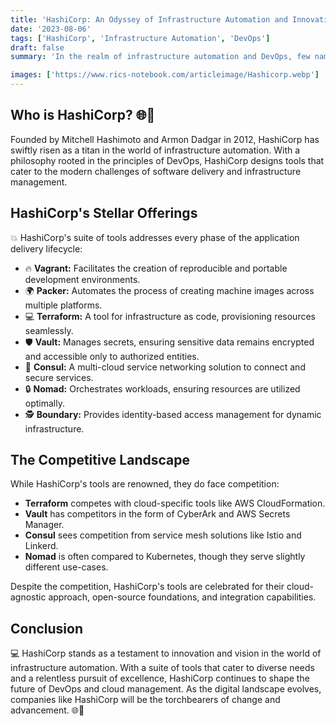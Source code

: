 ```yaml
---
title: 'HashiCorp: An Odyssey of Infrastructure Automation and Innovation 🌐🚀'
date: '2023-08-06'
tags: ['HashiCorp', 'Infrastructure Automation', 'DevOps']
draft: false
summary: 'In the realm of infrastructure automation and DevOps, few names shine as brightly as HashiCorp. Delve into the journey of this trailblazing company, its suite of tools, and the competitive landscape it thrives in.'

images: ['https://www.rics-notebook.com/articleimage/Hashicorp.webp']
---
```


## Who is HashiCorp? 🌐🚀

Founded by Mitchell Hashimoto and Armon Dadgar in 2012, HashiCorp has swiftly risen as a titan in the world of infrastructure automation. With a philosophy rooted in the principles of DevOps, HashiCorp designs tools that cater to the modern challenges of software delivery and infrastructure management.

## HashiCorp's Stellar Offerings

💥 HashiCorp's suite of tools addresses every phase of the application delivery lifecycle:

- 🔥 **Vagrant:** Facilitates the creation of reproducible and portable development environments.
- 🌍 **Packer:** Automates the process of creating machine images across multiple platforms.
- 💻 **Terraform:** A tool for infrastructure as code, provisioning resources seamlessly.
- 🛡️ **Vault:** Manages secrets, ensuring sensitive data remains encrypted and accessible only to authorized entities.
- 🔄 **Consul:** A multi-cloud service networking solution to connect and secure services.
- 🔒 **Nomad:** Orchestrates workloads, ensuring resources are utilized optimally.
- 🕵️ **Boundary:** Provides identity-based access management for dynamic infrastructure.

## The Competitive Landscape

While HashiCorp's tools are renowned, they do face competition:

- **Terraform** competes with cloud-specific tools like AWS CloudFormation.
- **Vault** has competitors in the form of CyberArk and AWS Secrets Manager.
- **Consul** sees competition from service mesh solutions like Istio and Linkerd.
- **Nomad** is often compared to Kubernetes, though they serve slightly different use-cases.

Despite the competition, HashiCorp's tools are celebrated for their cloud-agnostic approach, open-source foundations, and integration capabilities.

## Conclusion

💻 HashiCorp stands as a testament to innovation and vision in the world of infrastructure automation. With a suite of tools that cater to diverse needs and a relentless pursuit of excellence, HashiCorp continues to shape the future of DevOps and cloud management. As the digital landscape evolves, companies like HashiCorp will be the torchbearers of change and advancement. 🌐🚀
